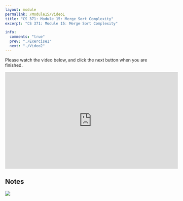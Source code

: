 ```yaml
---
layout: module
permalink: /Module15/Video1
title: "CS 371: Module 15: Merge Sort Complexity"
excerpt: "CS 371: Module 15: Merge Sort Complexity"

info:
  comments: "true"
  prev: "./Exercise1"
  next: "./Video2"
---
```


<p>
Please watch the video below, and click the next button when you are finished.
</p>

<iframe width="560" height="315" src="https://www.youtube.com/embed/rSAcxQN7IGM" frameborder="0" allow="accelerometer; autoplay; clipboard-write; encrypted-media; gyroscope; picture-in-picture" allowfullscreen></iframe>

<h2>Notes</h2>

<img src = "../images/Module15/MergeSortComplexity.svg">